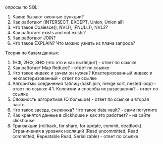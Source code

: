 опросы по SQL:
1. Какие бывают оконные функции?
2. Как работают (INTERSECT, EXCEPT, Union, Union all)
3. Что такое Coalesce(), NVL(), IFNULL(), NVL2?
4. Как работает exists and not exists?
5. Как работают JOIN?
6. Что такое EXPLAIN? Что можно узнать из плана запроса?

Теория по базам данных:
1. 1НФ, 2НФ, 3НФ (что это и как выглядит) - ответ по ссылке
2. Как работает Map Reduce? - ответ по ссылке
3. Что такое индекс и зачем он нужен? Кластеризованный индекс и некластеризованный - ответ по ссылке
4. Алгоритмы соединения таблиц (hash join, merge sort, nested loop) - ответ по ссылке
4.1. Коллизии и способы их разрешения? - ответ по ссылке
5. Сложность алгоритмов (О большое) - ответ по ссылке и вторая часть
6. Что такое звезда, снежинка? Что такое data vault? - сами погуглите
7. Как хранятся данные в clickhouse и как это работает? - на сайте clickhouse
8. Транзакции (rollback, for share, for update, commit, deadlock). Ограничения в уровнях изоляций (Read uncommitted, Read committed, Repeatable Read, Serializable) - ответ по ссылке
